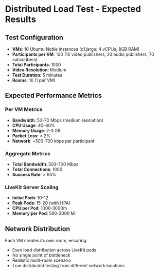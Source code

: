 # Distributed Load Test - Expected Results

## Test Configuration
- **VMs**: 10 Ubuntu Noble instances (c1.large: 4 vCPUs, 8GB RAM)
- **Participants per VM**: 100 (10 video publishers, 20 audio publishers, 70 subscribers)
- **Total Participants**: 1000
- **Video Resolution**: Medium
- **Test Duration**: 5 minutes
- **Rooms**: 10 (1 per VM)

## Expected Performance Metrics

### Per VM Metrics
- **Bandwidth**: 50-70 Mbps (medium resolution)
- **CPU Usage**: 40-60%
- **Memory Usage**: 2-3 GB
- **Packet Loss**: < 2%
- **Network**: ~500-700 kbps per participant

### Aggregate Metrics
- **Total Bandwidth**: 500-700 Mbps
- **Total Connections**: 1000
- **Success Rate**: > 95%

### LiveKit Server Scaling
- **Initial Pods**: 10-12
- **Peak Pods**: 15-20 (with HPA)
- **CPU per Pod**: 1000-3000m
- **Memory per Pod**: 500-2000 Mi

## Network Distribution
Each VM creates its own room, ensuring:
- Even load distribution across LiveKit pods
- No single point of bottleneck
- Realistic multi-room scenario
- True distributed testing from different network locations